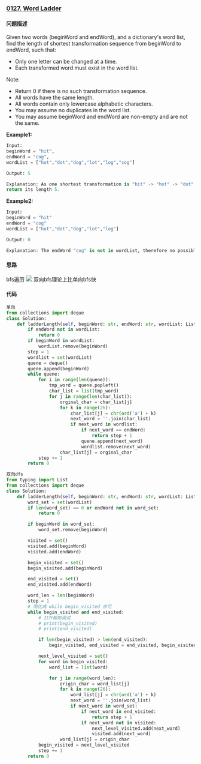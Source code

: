 ### [0127. Word Ladder](https://leetcode-cn.com/problems/miao/)

#### 问题描述
Given two words (beginWord and endWord), and a dictionary's word list, find the length of shortest transformation sequence from beginWord to endWord, such that:

- Only one letter can be changed at a time.
- Each transformed word must exist in the word list.

Note:

- Return 0 if there is no such transformation sequence.
- All words have the same length.
- All words contain only lowercase alphabetic characters.
- You may assume no duplicates in the word list.
- You may assume beginWord and endWord are non-empty and are not the same.

**Example1:**
```python
Input:
beginWord = "hit",
endWord = "cog",
wordList = ["hot","dot","dog","lot","log","cog"]

Output: 5

Explanation: As one shortest transformation is "hit" -> "hot" -> "dot" -> "dog" -> "cog",
return its length 5.
```

**Example2:**
```python
Input:
beginWord = "hit"
endWord = "cog"
wordList = ["hot","dot","dog","lot","log"]

Output: 0

Explanation: The endWord "cog" is not in wordList, therefore no possible transformation.
```

#### 思路
bfs遍历
![](http://markdown.diobrando0825.cn/2020-06-07-Screen%20Shot%202020-06-07%20at%204.51.31%20PM.png)
双向bfs理论上比单向bfs快
#### 代码

```python
单向
from collections import deque
class Solution:
    def ladderLength(self, beginWord: str, endWord: str, wordList: List[str]) -> int:
        if endWord not in wordList:
            return 0
        if beginWord in wordList:
            wordList.remove(beginWord)    
        step = 1
        wordlist = set(wordList)
        quene = deque()
        quene.append(beginWord)
        while quene: 
            for i in range(len(quene)):
                tmp_word = quene.popleft()
                char_list = list(tmp_word)
                for j in range(len(char_list)):
                    orginal_char = char_list[j]
                    for k in range(26):
                        char_list[j] = chr(ord('a') + k)
                        next_word = ''.join(char_list)
                        if next_word in wordlist:
                            if next_word == endWord:
                                return step + 1
                            quene.append(next_word)
                            wordlist.remove(next_word)
                    char_list[j] = orginal_char
            step += 1
        return 0
```
```python
双向dfs
from typing import List
from collections import deque
class Solution:
    def ladderLength(self, beginWord: str, endWord: str, wordList: List[str]) -> int:
        word_set = set(wordList)
        if len(word_set) == 0 or endWord not in word_set:
            return 0

        if beginWord in word_set:
            word_set.remove(beginWord)

        visited = set()
        visited.add(beginWord)
        visited.add(endWord)

        begin_visited = set()
        begin_visited.add(beginWord)

        end_visited = set()
        end_visited.add(endWord)

        word_len = len(beginWord)
        step = 1
        # 简化成 while begin_visited 亦可
        while begin_visited and end_visited:
            # 打开帮助调试
            # print(begin_visited)
            # print(end_visited)

            if len(begin_visited) > len(end_visited):
                begin_visited, end_visited = end_visited, begin_visited

            next_level_visited = set()
            for word in begin_visited:
                word_list = list(word)

                for j in range(word_len):
                    origin_char = word_list[j]
                    for k in range(26):
                        word_list[j] = chr(ord('a') + k)
                        next_word = ''.join(word_list)
                        if next_word in word_set:
                            if next_word in end_visited:
                                return step + 1
                            if next_word not in visited:
                                next_level_visited.add(next_word)
                                visited.add(next_word)
                    word_list[j] = origin_char
            begin_visited = next_level_visited
            step += 1
        return 0
```
